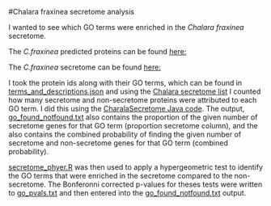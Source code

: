 #Chalara fraxinea secretome analysis

I wanted to see which GO terms were enriched in the _Chalara fraxinea_ secretome.

The _C.fraxinea_ predicted proteins can be found [here:](https://github.com/ash-dieback-crowdsource/data/blob/master/ash_dieback/chalara_fraxinea/Kenninghall_wood_KW1/annotations/Gene_predictions/TGAC_Chalara_fraxinea_ass_s1v1_ann_v1.1/Chalara_fraxinea_ass_s1v1_ann_v1.1.protein.faa)

The _C.fraxinea_ secretome can be found [here:](https://github.com/ash-dieback-crowdsource/data/blob/master/ash_dieback/chalara_fraxinea/Kenninghall_wood_KW1/annotations/Secretome_prediction/Chalara_fraxinea_secretome.faa)

I took the protein ids along with their GO terms, which can be found in [terms_and_descriptions.json](https://github.com/danmaclean/h_pseu_analysis/blob/master/go_analysis/terms_and_descriptions.json) and using the [Chalara secretome list](https://github.com/ethering/ChalaraSecretomeAnalysis/blob/master/Chalara_secretome_list.txt) I counted how many secretome and non-secretome proteins were attributed to each GO term. I did this using the [CharalaSecretome Java code](https://github.com/ethering/CharlaraSecretomeJavaCode). The output, [go_found_notfound.txt](https://github.com/ethering/ChalaraSecretomeAnalysis/blob/master/go_found_notfound.txt) also contains the proportion of the given number of secretome genes for that GO term (proportion secretome column), and the also contains the combined probability of finding the given number of secretome and non-secretome genes for that GO term (combined probability).


[secretome_phyer.R](https://github.com/ethering/ChalaraSecretomeAnalysis/blob/master/secretome_phyer.R) was then used to apply a hypergeometric test to identify the GO terms that were enriched in the secretome compared to the non-secretome. The Bonferonni corrected p-values for theses tests were written to [go_pvals.txt](https://github.com/ethering/ChalaraSecretomeAnalysis/blob/master/go_pvals.txt) and then entered into the [go_found_notfound.txt](https://github.com/ethering/ChalaraSecretomeAnalysis/blob/master/go_found_notfound.txt) output.
